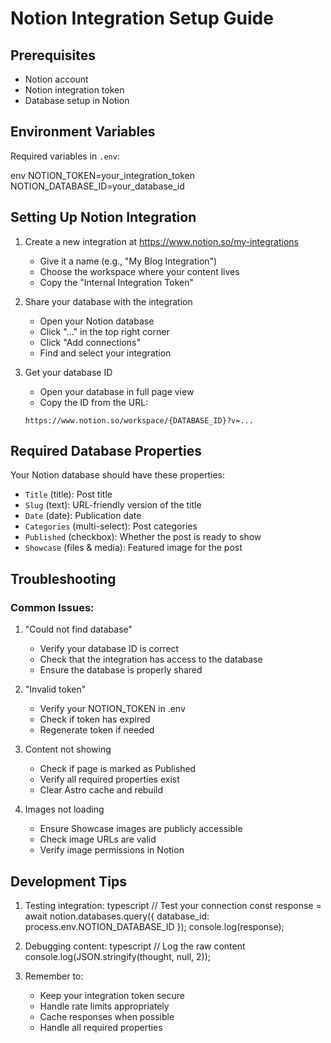 # Notion Integration Setup Guide

## Prerequisites
- Notion account
- Notion integration token
- Database setup in Notion

## Environment Variables
Required variables in `.env`:

env
NOTION_TOKEN=your_integration_token
NOTION_DATABASE_ID=your_database_id


## Setting Up Notion Integration

1. Create a new integration at https://www.notion.so/my-integrations
   - Give it a name (e.g., "My Blog Integration")
   - Choose the workspace where your content lives
   - Copy the "Internal Integration Token"

2. Share your database with the integration
   - Open your Notion database
   - Click "..." in the top right corner
   - Click "Add connections"
   - Find and select your integration

3. Get your database ID
   - Open your database in full page view
   - Copy the ID from the URL:
   ```
   https://www.notion.so/workspace/{DATABASE_ID}?v=...
   ```

## Required Database Properties

Your Notion database should have these properties:
- `Title` (title): Post title
- `Slug` (text): URL-friendly version of the title
- `Date` (date): Publication date
- `Categories` (multi-select): Post categories
- `Published` (checkbox): Whether the post is ready to show
- `Showcase` (files & media): Featured image for the post

## Troubleshooting

### Common Issues:
1. "Could not find database"
   - Verify your database ID is correct
   - Check that the integration has access to the database
   - Ensure the database is properly shared

2. "Invalid token"
   - Verify your NOTION_TOKEN in .env
   - Check if token has expired
   - Regenerate token if needed

3. Content not showing
   - Check if page is marked as Published
   - Verify all required properties exist
   - Clear Astro cache and rebuild

4. Images not loading
   - Ensure Showcase images are publicly accessible
   - Check image URLs are valid
   - Verify image permissions in Notion

## Development Tips

1. Testing integration:
typescript
// Test your connection
const response = await notion.databases.query({
database_id: process.env.NOTION_DATABASE_ID
});
console.log(response);


2. Debugging content:
typescript
// Log the raw content
console.log(JSON.stringify(thought, null, 2));


3. Remember to:
   - Keep your integration token secure
   - Handle rate limits appropriately
   - Cache responses when possible
   - Handle all required properties